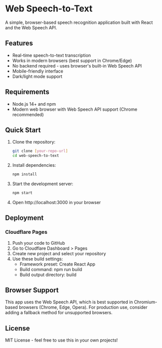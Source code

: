 # Web Speech-to-Text

A simple, browser-based speech recognition application built with React and the Web Speech API.

## Features

- Real-time speech-to-text transcription
- Works in modern browsers (best support in Chrome/Edge)
- No backend required - uses browser's built-in Web Speech API
- Mobile-friendly interface
- Dark/light mode support

## Requirements

- Node.js 14+ and npm
- Modern web browser with Web Speech API support (Chrome recommended)

## Quick Start

1. Clone the repository:
   ```bash
   git clone [your-repo-url]
   cd web-speech-to-text
   ```

2. Install dependencies:
   ```bash
   npm install
   ```

3. Start the development server:
   ```bash
   npm start
   ```

4. Open http://localhost:3000 in your browser

## Deployment

### Cloudflare Pages
1. Push your code to GitHub
2. Go to Cloudflare Dashboard > Pages
3. Create new project and select your repository
4. Use these build settings:
   - Framework preset: Create React App
   - Build command: npm run build
   - Build output directory: build

## Browser Support

This app uses the Web Speech API, which is best supported in Chromium-based browsers (Chrome, Edge, Opera). For production use, consider adding a fallback method for unsupported browsers.

## License

MIT License - feel free to use this in your own projects!
